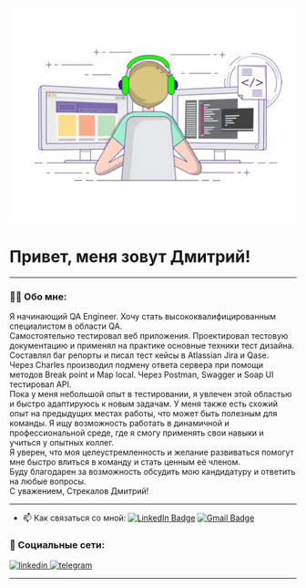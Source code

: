 ![Header](https://github.com/baddmitry/dmitrystrekalov/blob/main/assets/gif.gif)


# Привет, меня зовут Дмитрий!

---

### 👨‍💻 Обо мне:

Я начинающий QA Engineer. Хочу стать высококвалифицированным
специалистом в области QA.  
Самостоятельно тестировал веб приложения. Проектировал тестовую документацию и применял на практике основные техники тест дизайна. Составлял баг репорты и писал тест кейсы в Atlassian Jira и Qase.  
Через Charles производил подмену ответа сервера при помощи методов Break point и Map local. Через Postman, Swagger и Soap UI тестировал API.  
Пока у меня небольшой опыт в тестировании, я увлечен этой областью и быстро
адаптируюсь к новым задачам. У меня также есть схожий опыт на предыдущих местах
работы, что может быть полезным для команды. Я ищу возможность работать в динамичной и профессиональной среде, где я смогу применять свои навыки и учиться у опытных коллег.  
Я уверен, что моя целеустремленность и желание развиваться помогут мне быстро влиться в команду и стать ценным её членом.   
Буду благодарен за возможность обсудить мою кандидатуру и ответить на любые вопросы.  
С уважением, Стрекалов Дмитрий!

---

- 📫 Как связаться со мной: [![LinkedIn Badge](https://img.shields.io/badge/-@artsiomrusau-blue?style=flat&logo=LinkedIn&logoColor=white)](https://www.linkedin.com/in/strekalov-dmitrii/)
[![Gmail Badge](https://img.shields.io/badge/-Gmail-red?style=flat&logo=Gmail&logoColor=white)](mailto:strekalov.d@gmail.com)

### 🤝 Социальные сети:

  <div id="badges">
    <a href="https://www.linkedin.com/in/artsiomrusau/" target="_blank">
      <img src="https://cdn-icons-png.flaticon.com/512/2504/2504799.png" width="40" height="40" alt="linkedin" />
    </a>
    <a href="https://t.me/artsiom_qa" target="_blank">
      <img src="https://cdn-icons-png.flaticon.com/512/2111/2111646.png" width="40" height="40" alt="telegram" />
    </a>
  </div>

---